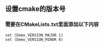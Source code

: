 ## 设置cmake的版本号
### 需要在CMakeLists.txt里面添加以下内容
```
set (Demo_VERSION_MAJOR 1)
set (Demo_VERSION_MINOR 0)
```
